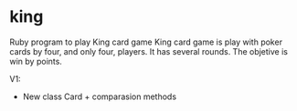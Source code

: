 # king
Ruby program to play King card game
King card game is play with poker cards by four, and only four, players. It has several rounds. The objetive is win by points.

V1:
- New class Card + comparasion methods

